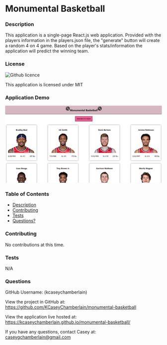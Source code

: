 # Monumental Basketball

### Description
This application is a single-page React.js web application. Provided with the players information in the players.json file, the "generate" button will create a random 4 on 4 game. Based on the player's stats/information the application will predict the winning team.
### License
![Github licence](https://img.shields.io/badge/license-MIT-blue.svg)

This application is licensed under MIT

### Application Demo
![Monumental Basketball](./src/assets/demo.png)

### Table of Contents
- [Description](#description)
- [Contributing](#contributing)
- [Tests](#tests)
- [Questions?](#questions)

### Contributing
No contributions at this time.

### Tests
N/A

### Questions
GitHub Username: (kcaseychamberlain) 

View the project in GitHub at: https://github.com/KCaseyChamberlain/monumental-basketball

View the application live hosted at: https://kcaseychamberlain.github.io/monumental-basketball/

If you have any questions, contact Casey at: caseygchamberlain@gmail.com